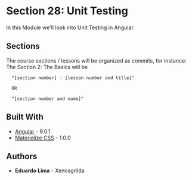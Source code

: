 # Section 28: Unit Testing

In this Module we'll look into Unit Testing in Angular.

## Sections

The course sections / lessons will be organized as commits, for instance:
The Section 2: The Basics will be
```
  "[section number] : [lesson number and title]"
  
  OR
  
  "[section number and name]"
```

## Built With
* [Angular](https://angular.io/docs) - 9.0.1
* [Materialize CSS](https://materializecss.com/getting-started.html) - 1.0.0

## Authors

* **Eduardo Lima** - Xenosgrilda
